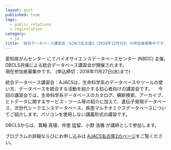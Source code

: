 ```yaml
---
layout: post
published: true
tags:
  - public_relations
  - registration
category:
  - ja
title: '統合データベース講習会：AJACS名古屋2（2018年12月5日）の参加者募集中です'
---
```


愛知県がんセンター にてバイオサイエンスデータベースセンター (NBDC) 主催､DBCLS共催による統合データベース講習会が開催されます。<br />
現在参加者募集中です。 (申込締切：2018年11月27日(水)まで)<br />

統合データベース講習会：AJACSは、生命科学系のデータベースやツールの使い方、データベースを統合する活動を紹介する初心者向けの講習会です。
　今回の講習会では、生命科学系データベースのカタログ、横断検索、アーカイブ、ヒトデータに関するサービス・ツール等の紹介に加えて、遺伝子発現データベース、次世代シークエンスデータベース、疾患マルチオミクスデータベースについてご紹介します。パソコンを使用しない講義形式の講習です。<br />

DBCLSからは、箕輪 真理、仲里 猛留、小野 浩雅 が講師として参加します。<br />

プログラムの詳細ならびにお申し込みは [AJACS名古屋2のページ](https://events.biosciencedbc.jp/training/ajacs73 "AJACS名古屋2のページ")をご覧ください。
